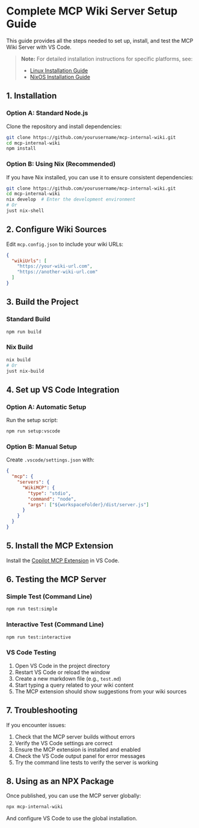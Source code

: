 # Complete MCP Wiki Server Setup Guide

This guide provides all the steps needed to set up, install, and test the MCP Wiki Server with VS Code.

> **Note:** For detailed installation instructions for specific platforms, see:
> - [Linux Installation Guide](LINUX_INSTALLATION.md)
> - [NixOS Installation Guide](NIXOS_INSTALLATION.md)

## 1. Installation

### Option A: Standard Node.js

Clone the repository and install dependencies:

```bash
git clone https://github.com/yourusername/mcp-internal-wiki.git
cd mcp-internal-wiki
npm install
```

### Option B: Using Nix (Recommended)

If you have Nix installed, you can use it to ensure consistent dependencies:

```bash
git clone https://github.com/yourusername/mcp-internal-wiki.git
cd mcp-internal-wiki
nix develop  # Enter the development environment
# Or
just nix-shell
```

## 2. Configure Wiki Sources

Edit `mcp.config.json` to include your wiki URLs:

```json
{
  "wikiUrls": [
    "https://your-wiki-url.com",
    "https://another-wiki-url.com"
  ]
}
```

## 3. Build the Project

### Standard Build

```bash
npm run build
```

### Nix Build

```bash
nix build
# Or
just nix-build
```

## 4. Set up VS Code Integration

### Option A: Automatic Setup

Run the setup script:

```bash
npm run setup:vscode
```

### Option B: Manual Setup

Create `.vscode/settings.json` with:

```json
{
  "mcp": {
    "servers": {
      "WikiMCP": {
        "type": "stdio",
        "command": "node",
        "args": ["${workspaceFolder}/dist/server.js"]
      }
    }
  }
}
```

## 5. Install the MCP Extension

Install the [Copilot MCP Extension](https://marketplace.visualstudio.com/items?itemName=automatalabs.copilot-mcp) in VS Code.

## 6. Testing the MCP Server

### Simple Test (Command Line)

```bash
npm run test:simple
```

### Interactive Test (Command Line)

```bash
npm run test:interactive
```

### VS Code Testing

1. Open VS Code in the project directory
2. Restart VS Code or reload the window
3. Create a new markdown file (e.g., `test.md`)
4. Start typing a query related to your wiki content
5. The MCP extension should show suggestions from your wiki sources

## 7. Troubleshooting

If you encounter issues:

1. Check that the MCP server builds without errors
2. Verify the VS Code settings are correct
3. Ensure the MCP extension is installed and enabled
4. Check the VS Code output panel for error messages
5. Try the command line tests to verify the server is working

## 8. Using as an NPX Package

Once published, you can use the MCP server globally:

```bash
npx mcp-internal-wiki
```

And configure VS Code to use the global installation.
